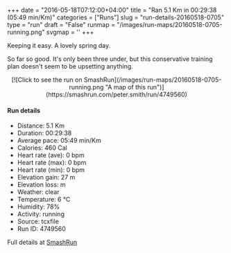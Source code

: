 +++
date = "2016-05-18T07:12:00+04:00"
title = "Ran 5.1 Km in 00:29:38 (05:49 min/Km)"
categories = ["Runs"]
slug = "run-details-20160518-0705"
type = "run"
draft = "False"
runmap = "/images/run-maps/20160518-0705-running.png"
svgmap = '<polyline points="25 92, 27 89, 16 83, 17 81, 17 77, 14 76, 2 70, 32 36, 53 11, 63 0, 67 0, 94 13, 68 40, 98 53, 67 62, 39 77, 18 100, 6 94, 12 87">'
+++

Keeping it easy. A lovely spring day. 

So far so good. It's only been three under, but this conservative training plan doesn't seem to be upsetting anything. 


<!--more-->

<center>
[![Click to see the run on SmashRun](/images/run-maps/20160518-0705-running.png "A map of this run")](https://smashrun.com/peter.smith/run/4749560)
</center>

#### Run details

* Distance: 5.1 Km
* Duration: 00:29:38
* Average pace: 05:49 min/Km
* Calories: 460 Cal
* Heart rate (ave): 0 bpm
* Heart rate (max): 0 bpm
* Heart rate (min): 0 bpm
* Elevation gain: 27 m
* Elevation loss:  m
* Weather: clear
* Temperature: 6 &deg;C
* Humidity: 78%
* Activity: running
* Source: tcxfile
* Run ID: 4749560

Full details at [SmashRun](https://smashrun.com/peter.smith/run/4749560)